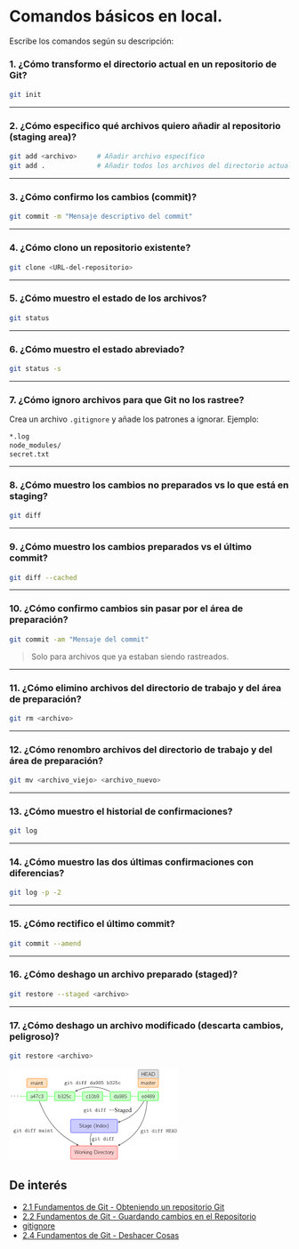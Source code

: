 # Comandos básicos en local.
Escribe los comandos según su descripción:

### 1. ¿Cómo transformo el directorio actual en un repositorio de Git?
```bash
git init
```

---

### 2. ¿Cómo especifico qué archivos quiero añadir al repositorio (staging area)?
```bash
git add <archivo>     # Añadir archivo específico
git add .             # Añadir todos los archivos del directorio actual
```

---

### 3. ¿Cómo confirmo los cambios (commit)?
```bash
git commit -m "Mensaje descriptivo del commit"
```

---

### 4. ¿Cómo clono un repositorio existente?
```bash
git clone <URL-del-repositorio>
```

---

### 5. ¿Cómo muestro el estado de los archivos?
```bash
git status
```

---

### 6. ¿Cómo muestro el estado abreviado?
```bash
git status -s
```

---

### 7. ¿Cómo ignoro archivos para que Git no los rastree?
Crea un archivo `.gitignore` y añade los patrones a ignorar. Ejemplo:
```
*.log
node_modules/
secret.txt
```

---

### 8. ¿Cómo muestro los cambios no preparados vs lo que está en staging?
```bash
git diff
```

---

### 9. ¿Cómo muestro los cambios preparados vs el último commit?
```bash
git diff --cached
```

---

### 10. ¿Cómo confirmo cambios sin pasar por el área de preparación?
```bash
git commit -am "Mensaje del commit"
```
> Solo para archivos que ya estaban siendo rastreados.

---

### 11. ¿Cómo elimino archivos del directorio de trabajo y del área de preparación?
```bash
git rm <archivo>
```

---

### 12. ¿Cómo renombro archivos del directorio de trabajo y del área de preparación?
```bash
git mv <archivo_viejo> <archivo_nuevo>
```

---

### 13. ¿Cómo muestro el historial de confirmaciones?
```bash
git log
```

---

### 14. ¿Cómo muestro las dos últimas confirmaciones con diferencias?
```bash
git log -p -2
```

---

### 15. ¿Cómo rectifico el último commit?
```bash
git commit --amend
```

---

### 16. ¿Cómo deshago un archivo preparado (staged)?
```bash
git restore --staged <archivo>
```

---

### 17. ¿Cómo deshago un archivo modificado (descarta cambios, peligroso)?
```bash
git restore <archivo>
```

![git diff](./img/gitdiff.png)

## De interés
- [2.1 Fundamentos de Git - Obteniendo un repositorio Git](https://git-scm.com/book/es/v2/Fundamentos-de-Git-Obteniendo-un-repositorio-Git)
- [2.2 Fundamentos de Git - Guardando cambios en el Repositorio](https://git-scm.com/book/es/v2/Fundamentos-de-Git-Guardando-cambios-en-el-Repositorio)
- [gitignore](https://github.com/github/gitignore/blob/main/Java.gitignore)
- [2.4 Fundamentos de Git - Deshacer Cosas](https://git-scm.com/book/es/v2/Fundamentos-de-Git-Deshacer-Cosas)
